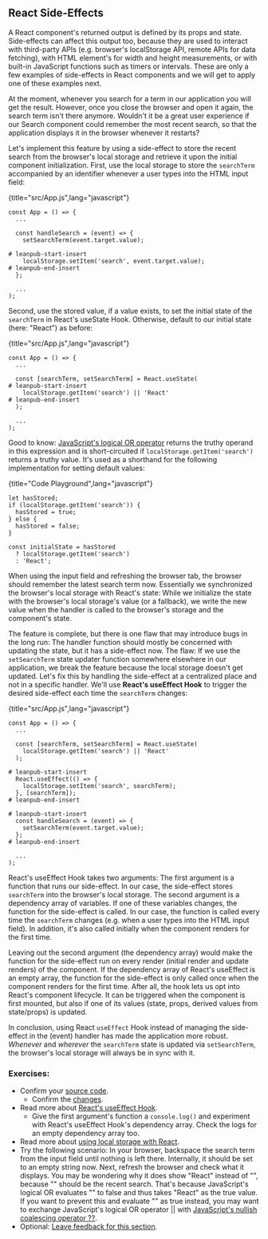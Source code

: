 ## React Side-Effects

A React component's returned output is defined by its props and state. Side-effects can affect this output too, because they are used to interact with third-party APIs (e.g. browser's localStorage API, remote APIs for data fetching), with HTML element's for width and height measurements, or with built-in JavaScript functions such as timers or intervals. These are only a few examples of side-effects in React components and we will get to apply one of these examples next.

At the moment, whenever you search for a term in our application you will get the result. However, once you close the browser and open it again, the search term isn't there anymore. Wouldn't it be a great user experience if our Search component could remember the most recent search, so that the application displays it in the browser whenever it restarts?

Let's implement this feature by using a side-effect to store the recent search from the browser's local storage and retrieve it upon the initial component initialization. First, use the local storage to store the `searchTerm` accompanied by an identifier whenever a user types into the HTML input field:

{title="src/App.js",lang="javascript"}
~~~~~~~
const App = () => {
  ...

  const handleSearch = (event) => {
    setSearchTerm(event.target.value);

# leanpub-start-insert
    localStorage.setItem('search', event.target.value);
# leanpub-end-insert
  };

  ...
);
~~~~~~~

Second, use the stored value, if a value exists, to set the initial state of the `searchTerm` in React's useState Hook. Otherwise, default to our initial state (here: "React") as before:

{title="src/App.js",lang="javascript"}
~~~~~~~
const App = () => {
  ...

  const [searchTerm, setSearchTerm] = React.useState(
# leanpub-start-insert
    localStorage.getItem('search') || 'React'
# leanpub-end-insert
  );

  ...
);
~~~~~~~

Good to know: [JavaScript's logical OR operator](https://mzl.la/3aXxryd) returns the truthy operand in this expression and is short-circuited if `localStorage.getItem('search')` returns a truthy value. It's used as a shorthand for the following implementation for setting default values:

{title="Code Playground",lang="javascript"}
~~~~~~~
let hasStored;
if (localStorage.getItem('search')) {
  hasStored = true;
} else {
  hasStored = false;
}

const initialState = hasStored
  ? localStorage.getItem('search')
  : 'React';
~~~~~~~

When using the input field and refreshing the browser tab, the browser should remember the latest search term now. Essentially we synchronized the browser's local storage with React's state: While we initialize the state with the browser's local storage's value (or a fallback), we write the new value  when the handler is called to the browser's storage and the component's state.

The feature is complete, but there is one flaw that may introduce bugs in the long run: The handler function should mostly be concerned with updating the state, but it has a side-effect now. The flaw: If we use the `setSearchTerm` state updater function somewhere elsewhere in our application, we break the feature because the local storage doesn't get updated. Let's fix this by handling the side-effect at a centralized place and not in a specific handler. We'll use **React's useEffect Hook** to trigger the desired side-effect each time the `searchTerm` changes:

{title="src/App.js",lang="javascript"}
~~~~~~~
const App = () => {
  ...

  const [searchTerm, setSearchTerm] = React.useState(
    localStorage.getItem('search') || 'React'
  );

# leanpub-start-insert
  React.useEffect(() => {
    localStorage.setItem('search', searchTerm);
  }, [searchTerm]);
# leanpub-end-insert

# leanpub-start-insert
  const handleSearch = (event) => {
    setSearchTerm(event.target.value);
  };
# leanpub-end-insert

  ...
);
~~~~~~~

React's useEffect Hook takes two arguments: The first argument is a function that runs our side-effect. In our case, the side-effect stores `searchTerm` into the browser's local storage. The second argument is a dependency array of variables. If one of these variables changes, the function for the side-effect is called. In our case, the function is called every time the `searchTerm` changes (e.g. when a user types into the HTML input field). In addition, it's also called initially when the component renders for the first time.

Leaving out the second argument (the dependency array) would make the function for the side-effect run on every render (initial render and update renders) of the component. If the dependency array of React's useEffect is an empty array, the function for the side-effect is only called once when the component renders for the first time. After all, the hook lets us opt into React's component lifecycle. It can be triggered when the component is first mounted, but also if one of its values (state, props, derived values from state/props) is updated.

In conclusion, using React `useEffect` Hook instead of managing the side-effect in the (event) handler has made the application more robust. *Whenever* and *wherever* the `searchTerm` state is updated via `setSearchTerm`, the browser's local storage will always be in sync with it.

### Exercises:

* Confirm your [source code](https://bit.ly/3jj9TbC).
  * Confirm the [changes](https://bit.ly/3E12iGK).
* Read more about [React's useEffect Hook](https://www.robinwieruch.de/react-useeffect-hook/).
  * Give the first argument's function a `console.log()` and experiment with React's useEffect Hook's dependency array. Check the logs for an empty dependency array too.
* Read more about [using local storage with React](https://www.robinwieruch.de/local-storage-react/).
* Try the following scenario: In your browser, backspace the search term from the input field until nothing is left there. Internally, it should be set to an empty string now. Next, refresh the browser and check what it displays. You may be wondering why it does show "React" instead of "", because "" should be the recent search. That's because JavaScript's logical OR evaluates "" to false and thus takes "React" as the true value. If you want to prevent this and evaluate "" as true instead, you may want to exchange JavaScript's logical OR operator || with [JavaScript's nullish coalescing operator ??](https://mzl.la/2Z4bsU4).
* Optional: [Leave feedback for this section](https://forms.gle/iCtVZHYt2XRNfAcBA).